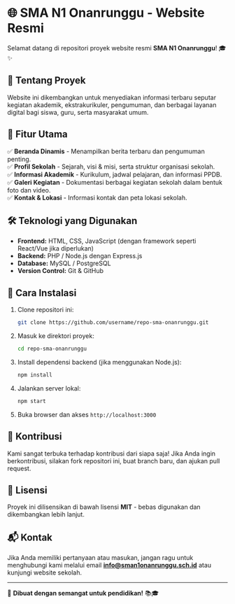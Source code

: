 # 🌐 SMA N1 Onanrunggu - Website Resmi

Selamat datang di repositori proyek website resmi **SMA N1 Onanrunggu**! 🎓✨

## 🚀 Tentang Proyek

Website ini dikembangkan untuk menyediakan informasi terbaru seputar kegiatan akademik, ekstrakurikuler, pengumuman, dan berbagai layanan digital bagi siswa, guru, serta masyarakat umum.

## 🏫 Fitur Utama

✅ **Beranda Dinamis** - Menampilkan berita terbaru dan pengumuman penting.\
✅ **Profil Sekolah** - Sejarah, visi & misi, serta struktur organisasi sekolah.\
✅ **Informasi Akademik** - Kurikulum, jadwal pelajaran, dan informasi PPDB.\
✅ **Galeri Kegiatan** - Dokumentasi berbagai kegiatan sekolah dalam bentuk foto dan video.\
✅ **Kontak & Lokasi** - Informasi kontak dan peta lokasi sekolah.

## 🛠️ Teknologi yang Digunakan

- **Frontend:** HTML, CSS, JavaScript (dengan framework seperti React/Vue jika diperlukan)
- **Backend:** PHP / Node.js dengan Express.js
- **Database:** MySQL / PostgreSQL
- **Version Control:** Git & GitHub

## 📌 Cara Instalasi

1. Clone repositori ini:
   ```sh
   git clone https://github.com/username/repo-sma-onanrunggu.git
   ```
2. Masuk ke direktori proyek:
   ```sh
   cd repo-sma-onanrunggu
   ```
3. Install dependensi backend (jika menggunakan Node.js):
   ```sh
   npm install
   ```
4. Jalankan server lokal:
   ```sh
   npm start
   ```
5. Buka browser dan akses `http://localhost:3000`

## 🤝 Kontribusi

Kami sangat terbuka terhadap kontribusi dari siapa saja! Jika Anda ingin berkontribusi, silakan fork repositori ini, buat branch baru, dan ajukan pull request.

## 📜 Lisensi

Proyek ini dilisensikan di bawah lisensi **MIT** - bebas digunakan dan dikembangkan lebih lanjut.

## 📬 Kontak

Jika Anda memiliki pertanyaan atau masukan, jangan ragu untuk menghubungi kami melalui email **[info@sman1onanrunggu.sch.id](mailto\:info@sman1onanrunggu.sch.id)** atau kunjungi website sekolah.

---

🚀 **Dibuat dengan semangat untuk pendidikan!** 📚🎓

